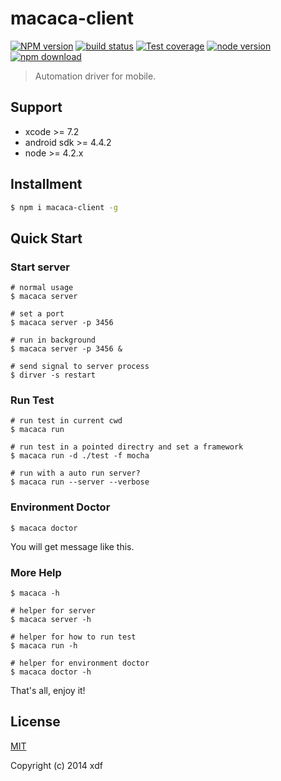 # macaca-client

[![NPM version][npm-image]][npm-url]
[![build status][travis-image]][travis-url]
[![Test coverage][coveralls-image]][coveralls-url]
[![node version][node-image]][node-url]
[![npm download][download-image]][download-url]

[npm-image]: https://img.shields.io/npm/v/macaca-client.svg?style=flat-square
[npm-url]: https://npmjs.org/package/macaca-client
[travis-image]: https://img.shields.io/travis/macacajs/macaca-client.svg?style=flat-square
[travis-url]: https://travis-ci.org/macacajs/macaca-client
[coveralls-image]: https://img.shields.io/coveralls/macacajs/macaca-client.svg?style=flat-square
[coveralls-url]: https://coveralls.io/r/macacajs/macaca-client?branch=master
[node-image]: https://img.shields.io/badge/node.js-%3E=_0.10-green.svg?style=flat-square
[node-url]: http://nodejs.org/download/
[download-image]: https://img.shields.io/npm/dm/macaca-client.svg?style=flat-square
[download-url]: https://npmjs.org/package/macaca-client

> Automation driver for mobile.

## Support

- xcode >= 7.2
- android sdk >= 4.4.2
- node >= 4.2.x

## Installment

```bash
$ npm i macaca-client -g
```

## Quick Start

### Start server

```shell
# normal usage
$ macaca server

# set a port
$ macaca server -p 3456

# run in background
$ macaca server -p 3456 &

# send signal to server process
$ dirver -s restart
```

### Run Test

```shell
# run test in current cwd
$ macaca run

# run test in a pointed directry and set a framework
$ macaca run -d ./test -f mocha

# run with a auto run server?
$ macaca run --server --verbose
```
### Environment Doctor

```shell
$ macaca doctor
```
You will get message like this.

### More Help

```shell
$ macaca -h

# helper for server
$ macaca server -h

# helper for how to run test
$ macaca run -h

# helper for environment doctor
$ macaca doctor -h
```
That's all, enjoy it!

## License

[MIT](LICENSE)

Copyright (c) 2014 xdf
